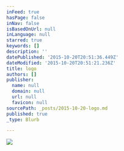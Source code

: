 ```yaml
---
inFeed: true
hasPage: false
inNav: false
isBasedOnUrl: null
inLanguage: null
starred: true
keywords: []
description: ''
datePublished: '2015-10-20T20:51:36.449Z'
dateModified: '2015-10-20T20:51:21.236Z'
title: logo
authors: []
publisher:
  name: null
  domain: null
  url: null
  favicon: null
sourcePath: _posts/2015-10-20-logo.md
published: true
_type: Blurb

---
```

![](https://the-grid-user-content.s3-us-west-2.amazonaws.com/6ca638ff-6c8e-4b6d-aaf8-03050a9cd05e.png)